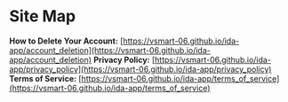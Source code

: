 # Site Map

**How to Delete Your Account:** [https://vsmart-06.github.io/ida-app/account_deletion](https://vsmart-06.github.io/ida-app/account_deletion)
**Privacy Policy:** [https://vsmart-06.github.io/ida-app/privacy_policy](https://vsmart-06.github.io/ida-app/privacy_policy)
**Terms of Service:** [https://vsmart-06.github.io/ida-app/terms_of_service](https://vsmart-06.github.io/ida-app/terms_of_service)